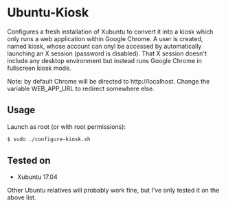 # Ubuntu-Kiosk

Configures a fresh installation of Xubuntu to convert it into a kiosk which
only runs a web application within Google Chrome. A user is created, named
kiosk, whose account can onyl be accessed by automatically launching an X
session (password is disabled). That X session doesn't include any desktop
environment but instead runs Google Chrome in fullscreen kiosk mode.

Note: by default Chrome will be directed to http://localhost. Change the
variable WEB\_APP\_URL to redirect somewhere else.

## Usage

Launch as root (or with root permissions):

```bash
$ sudo ./configure-kiosk.sh
```

## Tested on

+ Xubuntu 17.04

Other Ubuntu relatives will probably work fine, but I've only tested it on
the above list.

